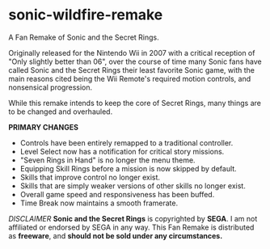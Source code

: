 # sonic-wildfire-remake
A Fan Remake of Sonic and the Secret Rings.

Originally released for the Nintendo Wii in 2007 with a critical reception of "Only slightly better than 06", over the course of time many Sonic fans have called Sonic and the Secret Rings their least favorite Sonic game, with the main reasons cited being the Wii Remote's required motion controls, and nonsensical progression.

While this remake intends to keep the core of Secret Rings, many things are to be changed and overhauled.


**PRIMARY CHANGES**
- Controls have been entirely remapped to a traditional controller.
- Level Select now has a notification for critical story missions.
- "Seven Rings in Hand" is no longer the menu theme.
- Equipping Skill Rings before a mission is now skipped by default.
- Skills that improve control no longer exist.
- Skills that are simply weaker versions of other skills no longer exist.
- Overall game speed and responsiveness has been buffed.
- Time Break now maintains a smooth framerate.


_DISCLAIMER_
**Sonic and the Secret Rings** is copyrighted by **SEGA**.
I am not affiliated or endorsed by SEGA in any way.
This Fan Remake is distributed as **freeware**, and **should not be sold under any circumstances.**
